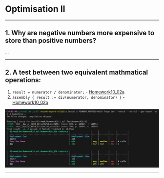 # Optimisation II

---

## 1. Why are negative numbers more expensive to store than positive numbers?<br>

...

---

## 2. A test between two equivalent mathmatical operations:<br>

1. `result = numerator / denominator;` - [Homework10_02a](Homework10.sol)<br>
2. `assembly { result := div(numerator, denominator) }` - [Homework10_02b](Homework10.sol)<br>

![Optimisation II](./img/optimisation-2.png)

---
